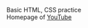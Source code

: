 Basic HTML, CSS practice<br/>
Homepage of [YouTube](https://freedom35-programmer.github.io/test-site01/youtube0.html)
